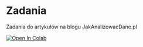 # Zadania
Zadania do artykułów na blogu JakAnalizowacDane.pl

[![Open In Colab](https://colab.research.google.com/assets/colab-badge.svg)](https://colab.research.google.com/github/JakAnalizowacDanePL/Zadania/)
